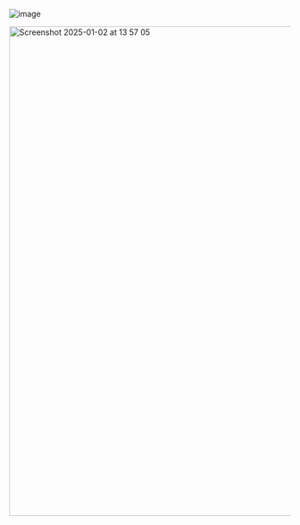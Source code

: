 ![image](https://github.com/user-attachments/assets/4a71f788-04e9-4dfd-bcf6-7639e67a2a52)

<img width="876" alt="Screenshot 2025-01-02 at 13 57 05" src="https://github.com/user-attachments/assets/c4db23d1-3316-46c3-b7e9-8425d4b77c2e" />
